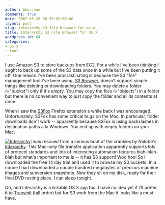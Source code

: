 ```yaml
---
author: bburcham
comments: true
date: 2007-03-28 00:39:02+00:00
layout: post
slug: interarchy-s3-file-browser-for-os-x
title: Interarchy S3 File Browser for OS X
wordpress_id: 64
categories:
- OS X
- tool
---
```


I use Amazon S3 to store backups from EC2. For a while I've been thinking I ought to back up some of the S3 data once in a while but I've been putting it off. One reason I've been procrastinating is because the S3 "file" management tool I've been using, [S3 Browser](http://people.no-distance.net/ol/software/s3/), doesn't support simple things like deleting or downloading folders. You may delete a folder (="bucket") only if it's empty. You may copy the files (="objects") in a folder but there is no convenient way to just copy the folder and all its contents at once.  
  
When I saw the [S3Fox](https://addons.mozilla.org/en-US/firefox/addon/3247) Firefox extension a while back I was encouraged. Unfortunately, S3Fox has some critical bugs on the Mac. In particular, folder downloads don't work -- apparently because S3Fox is using backslashes in destination paths a la Windows. You end up with empty folders on your Mac.  
  
[![Interarchy](http://nolobe.com/img/interarchyicon.png)](http://nolobe.com/interarchy/)I was rescued from a serious bout of the crankies by Nolobe's [Interarchy](http://nolobe.com/interarchy/). This Mac-only file transfer application apparently supports lots of protocol standards and lots of interesting automation features blah-blah-blah but what's important to me is -- it has S3 support! Woo hoo! So I downloaded the free 14 day trial and used it to browse my S3 buckets. In a nonce I had downloaded a couple hundred megabytes of precious machine images and subversion snapshots. Now they sit on my disk, ready for their final DVD resting place. I can sleep tonight.  
  
Oh, and Interarchy is a lickable OS X app too. I have no idea yet if I'll prefer it to [Transmit](http://www.panic.com/transmit/) (tall order) but for S3 work from the Mac it looks like a must-have.
